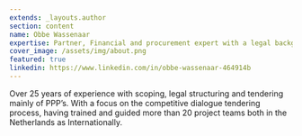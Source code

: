 ```yaml
---
extends: _layouts.author
section: content
name: Obbe Wassenaar
expertise: Partner, Financial and procurement expert with a legal background
cover_image: /assets/img/about.png
featured: true
linkedin: https://www.linkedin.com/in/obbe-wassenaar-464914b
---
```


Over 25 years of experience with scoping, legal structuring and tendering mainly of PPP’s. With a focus on the competitive dialogue tendering process, having trained and guided more than 20 project teams both in the Netherlands as Internationally. <!-- more -->